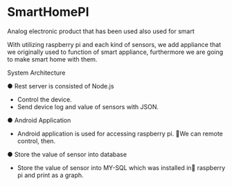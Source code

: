 # SmartHomePI
Analog electronic product that has been used also used for smart

With utilizing raspberry pi and each kind of sensors, we add appliance that we originally used to function of smart appliance, furthermore we are going to make smart home with them.

System Architecture

● Rest server is consisted of Node.js
  - Control the device.
  - Send device log and value of sensors with JSON.

● Android Application
  - Android application is used for accessing raspberry pi. We can remote control, then.

● Store the value of sensor into database
  - Store the value of sensor into MY-SQL which was installed in  raspberry pi and  print as a graph.

